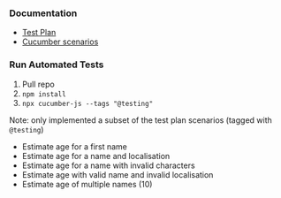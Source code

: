 ### Documentation
* [Test Plan](./test-plan.md)
* [Cucumber scenarios](./tests/features)

### Run Automated Tests
1. Pull repo
2. `npm install`
3. `npx cucumber-js --tags "@testing"`

Note: only implemented a subset of the test plan scenarios (tagged with `@testing`)
- Estimate age for a first name
- Estimate age for a name and localisation
- Estimate age for a name with invalid characters
- Estimate age with valid name and invalid localisation
- Estimate age of multiple names (10)

